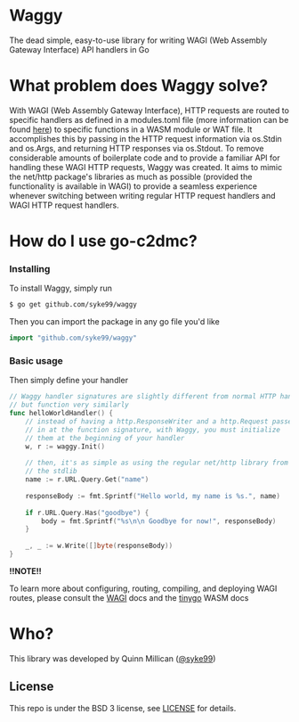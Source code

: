 # Waggy

The dead simple, easy-to-use library for writing WAGI (Web Assembly Gateway Interface) API handlers in Go

What problem does Waggy solve?
=====
With WAGI (Web Assembly Gateway Interface), HTTP requests are routed to specific handlers as defined in a modules.toml file
(more information can be found [here](https://github.com/deislabs/wagi)) to specific functions in a WASM module or WAT file.
It accomplishes this by passing in the HTTP request information via os.Stdin and os.Args, and returning HTTP responses via
os.Stdout. To remove considerable amounts of boilerplate code and to provide a familiar API for handling these WAGI HTTP
requests, Waggy was created. It aims to mimic the net/http package's libraries as much as possible (provided the functionality
is available in WAGI) to provide a seamless experience whenever switching between writing regular HTTP request handlers and
WAGI HTTP request handlers.

How do I use go-c2dmc?
====

### Installing
To install Waggy, simply run

```bash
$ go get github.com/syke99/waggy
```

Then you can import the package in any go file you'd like

```go
import "github.com/syke99/waggy"
```

### Basic usage

Then simply define your handler

```go
// Waggy handler signatures are slightly different from normal HTTP handlers,
// but function very similarly
func helloWorldHandler() {
	// instead of having a http.ResponseWriter and a http.Request passed
	// in at the function signature, with Waggy, you must initialize
	// them at the beginning of your handler
	w, r := waggy.Init()
	
	// then, it's as simple as using the regular net/http library from
	// the stdlib
	name := r.URL.Query.Get("name")
	
	responseBody := fmt.Sprintf("Hello world, my name is %s.", name)
	
	if r.URL.Query.Has("goodbye") {
        body = fmt.Sprintf("%s\n\n Goodbye for now!", responseBody)
	}
	
	_, _ := w.Write([]byte(responseBody))
}
```

**!!NOTE!!**

To learn more about configuring, routing, compiling, and deploying WAGI routes, please consult the [WAGI](https://github.com/deislabs/wagi/tree/main/docs) docs and the [tinygo](https://tinygo.org/docs/guides/webassembly/) WASM docs

Who?
====

This library was developed by Quinn Millican ([@syke99](https://github.com/syke99))


## License

This repo is under the BSD 3 license, see [LICENSE](LICENSE) for details.

